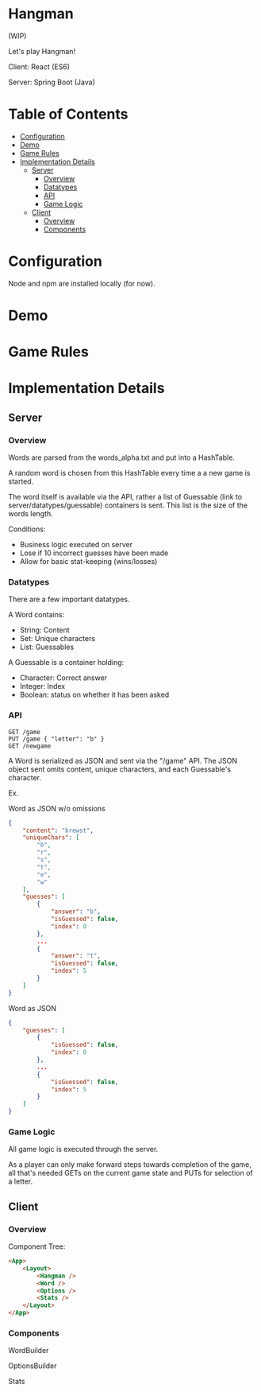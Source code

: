 # Hangman

(WIP)

Let's play Hangman!

Client: React (ES6)

Server: Spring Boot (Java)
 
# Table of Contents

- [Configuration](https://gitlab.com/hkailahi/client-server-hangman#configuration)
- [Demo](https://gitlab.com/hkailahi/client-server-hangman#demo)
- [Game Rules](https://gitlab.com/hkailahi/client-server-hangman#game-rules)
- [Implementation Details](https://gitlab.com/hkailahi/client-server-hangman#implementation-details)
    - [Server](https://gitlab.com/hkailahi/client-server-hangman#server)
        - [Overview](https://gitlab.com/hkailahi/client-server-hangman#overview)
        - [Datatypes](https://gitlab.com/hkailahi/client-server-hangman#datatypes)
        - [API](https://gitlab.com/hkailahi/client-server-hangman#api)
        - [Game Logic](https://gitlab.com/hkailahi/client-server-hangman#game-logic)
    - [Client](https://gitlab.com/hkailahi/client-server-hangman#client)
        - [Overview](https://gitlab.com/hkailahi/client-server-hangman#overview-1)
        - [Components](https://gitlab.com/hkailahi/client-server-hangman#components)

# Configuration

Node and npm are installed locally (for now).

# Demo
# Game Rules
# Implementation Details

## Server

### Overview

Words are parsed from the words_alpha.txt and put into a HashTable.

A random word is chosen from this HashTable every time a a new game is started.

The word itself is available via the API, rather a list of Guessable (link to server/datatypes/guessable) containers is sent. This list is the size of the words length.

Conditions:

- Business logic executed on server
- Lose if 10 incorrect guesses have been made
- Allow for basic stat-keeping (wins/losses)

### Datatypes

There are a few important datatypes.

A Word contains:
- String: Content
- Set: Unique characters
- List: Guessables 

A Guessable is a container holding: 
- Character: Correct answer
- Integer: Index
- Boolean: status on whether it has been asked

### API

```
GET /game
PUT /game { "letter": "b" }
GET /newgame
```

A Word is serialized as JSON and sent via the "/game" API. The JSON object sent omits content, unique characters, and each Guessable's character.

Ex.

Word as JSON w/o omissions
```JSON
{
    "content": "brewst",
    "uniqueChars": [
        "b",
        "r",
        "s",
        "t",
        "e",
        "w"
    ],
    "guesses": [
        {
            "answer": "b",
            "isGuessed": false,
            "index": 0
        },
        ...
        {
            "answer": "t",
            "isGuessed": false,
            "index": 5
        }
    ]
}
```


Word as JSON
```JSON
{
    "guesses": [
        {
            "isGuessed": false,
            "index": 0
        },
        ...
        {
            "isGuessed": false,
            "index": 5
        }
    ]
}
```


### Game Logic

All game logic is executed through the server. 

As a player can only make forward steps towards completion of the game, all that's needed GETs on the current game state and PUTs for selection of a letter.

## Client

### Overview

Component Tree:

```HTML
<App>
    <Layout>
        <Hangman />
        <Word />
        <Options />
        <Stats />
    </Layout>
</App>
```

### Components

WordBuilder

OptionsBuilder

Stats